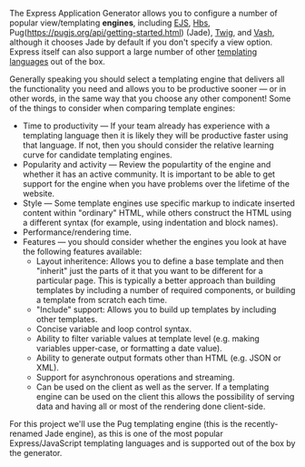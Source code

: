 The Express Application Generator allows you to configure a number of popular view/templating **engines**, including [EJS](https://www.npmjs.com/package/ejs), [Hbs](https://github.com/pillarjs/hbs), Pug(https://pugjs.org/api/getting-started.html) (Jade), [Twig](https://www.npmjs.com/package/twig), and [Vash](https://www.npmjs.com/package/vash), although it chooses Jade by default if you don't specify a view option. Express itself can also support a large number of other [templating languages](https://github.com/expressjs/express/wiki#template-engines) out of the box.

Generally speaking you should select a templating engine that delivers all the functionality you need and allows you to be productive sooner — or in other words, in the same way that you choose any other component! Some of the things to consider when comparing template engines:

* Time to productivity — If your team already has experience with a templating language then it is likely they will be productive faster using that language. If not, then you should consider the relative learning curve for candidate templating engines.
* Popularity and activity — Review the populartity of the engine and whether it has an active community. It is important to be able to get support for the engine when you have problems over the lifetime of the website.
* Style — Some template engines use specific markup to indicate inserted content within "ordinary" HTML, while others construct the HTML using a different syntax (for example, using indentation and block names).
* Performance/rendering time.
* Features — you should consider whether the engines you look at have the following features available: 
    * Layout inheritence: Allows you to define a base template and then "inherit" just the parts of it that you want to be different for a particular page. This is typically a better approach than building templates by including a number of required components, or building a template from scratch each time.
    * "Include" support: Allows you to build up templates by including other templates.
    * Concise variable and loop control syntax.
    * Ability to filter variable values at template level (e.g. making variables upper-case, or formatting a date value).
    * Ability to generate output formats other than HTML (e.g. JSON or XML).
    * Support for asynchronous operations and streaming.
    * Can be used on the client as well as the server. If a templating engine can be used on the client this allows the possibility of serving data and having all or most of the rendering done client-side.

For this project we'll use the Pug templating engine (this is the recently-renamed Jade engine), as this is one of the most popular Express/JavaScript templating languages and is supported out of the box by the generator.
